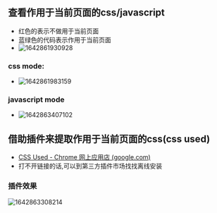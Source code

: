 ## 查看作用于当前页面的css/javascript

- 红色的表示不做用于当前页面
- 蓝绿色的代码表示作用于当前页面
- ![1642861930928](https://s2.loli.net/2022/01/22/1J3HvlBhTtcDOw2.png)

### css mode:

* ![1642861983159](https://s2.loli.net/2022/01/22/pgB2wIuHhMUOxkj.png)

### javascript mode

* ![1642863407102](https://s2.loli.net/2022/01/22/EXDCFnfVm1M8G3r.png)


## 借助插件来提取作用于当前页面的css(css used)

* [CSS Used - Chrome 网上应用店 (google.com)](https://chrome.google.com/webstore/detail/css-used/cdopjfddjlonogibjahpnmjpoangjfff)
* 打不开链接的话,可以到第三方插件市场找找离线安装

### 插件效果

![1642863308214](https://s2.loli.net/2022/01/22/Xcv31KjmfFV6BHx.png)
